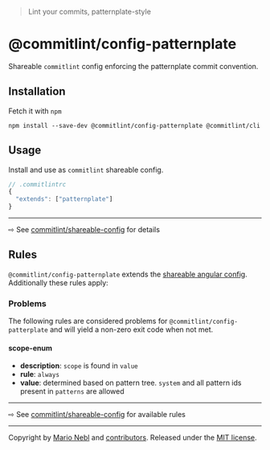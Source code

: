 > Lint your commits, patternplate-style

# @commitlint/config-patternplate
Shareable `commitlint` config enforcing the patternplate commit convention.

## Installation
Fetch it with `npm`
```shell
npm install --save-dev @commitlint/config-patternplate @commitlint/cli
```


## Usage
Install and use as `commitlint` shareable config.
```js
// .commitlintrc
{
  "extends": ["patternplate"]
}
```

---
⇨ See [commitlint/shareable-config](/marionebl/commitlint/documentation/shareable-config.md) for details

## Rules
`@commitlint/config-patternplate` extends the [shareable angular config](../config-angular#rules). Additionally these rules apply:

### Problems
The following rules are considered problems for `@commitlint/config-patterplate` and will yield a non-zero exit code when not met.

#### scope-enum
* **description**: `scope` is found in `value`
* **rule**: `always`
* **value**: determined based on pattern tree. `system` and all pattern ids present in `patterns` are allowed

---
⇨ See [commitlint/shareable-config](/marionebl/commitlint/documentation/rules.md) for available rules

---
Copyright by [Mario Nebl](https://github.com/marionebl) and [contributors](./graphs/contributors). Released under the [MIT license]('./license.md').
